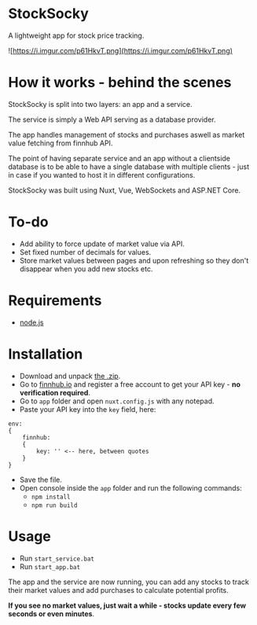 # StockSocky
A lightweight app for stock price tracking.

![https://i.imgur.com/p61HkvT.png](https://i.imgur.com/p61HkvT.png)

# How it works - behind the scenes
StockSocky is split into two layers: an app and a service.

The service is simply a Web API serving as a database provider.

The app handles management of stocks and purchases aswell as market value fetching from finnhub API.

The point of having separate service and an app without a clientside database is to be able to have a single database with multiple clients
\- just in case if you wanted to host it in different configurations.

StockSocky was built using Nuxt, Vue, WebSockets and ASP.NET Core.

# To-do
- Add ability to force update of market value via API.
- Set fixed number of decimals for values.
- Store market values between pages and upon refreshing so they don't disappear when you add new stocks etc.

# Requirements
- [node.js](https://nodejs.org)

# Installation
- Download and unpack [the .zip](https://github.com/JTinkers/StockSocky/archive/master.zip).
- Go to [finnhub.io](https://finnhub.io/) and register a free account to get your API key - **no verification required**.
- Go to `app` folder and open `nuxt.config.js` with any notepad.
- Paste your API key into the `key` field, here:
```
env:
{
    finnhub:
    {
        key: '' <-- here, between quotes
    }
}
```
- Save the file.
- Open console inside the `app` folder and run the following commands:
    - `npm install`
    - `npm run build`

# Usage
- Run `start_service.bat`
- Run `start_app.bat`

The app and the service are now running, you can add any stocks to track their market values and add purchases to calculate potential profits.

**If you see no market values, just wait a while - stocks update every few seconds or even minutes**.
